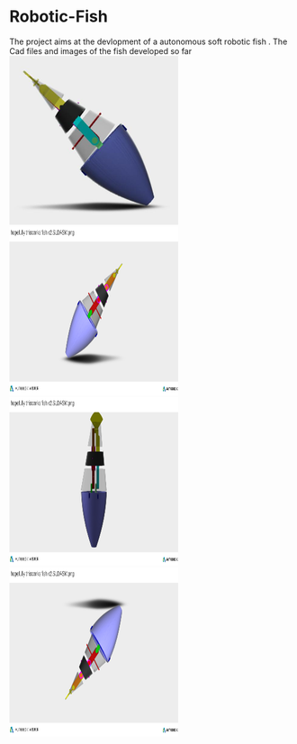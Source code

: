 # Robotic-Fish
The project aims at the devlopment of a autonomous soft robotic fish .
The Cad files and images of the fish developed so far
<img src="https://github.com/starceees/Robotic-Fish/blob/main/tail%20fin/fish1.jpg" alt="View 1" width="300" height= "300"/>
<img src="https://github.com/starceees/Robotic-Fish/blob/main/tail%20fin/fish2.jpg" alt="View 2" width="300" height= "300"/>
<img src="https://github.com/starceees/Robotic-Fish/blob/main/tail%20fin/fish3.jpg" alt="View 3" width="300" height= "300"/>
<img src="https://github.com/starceees/Robotic-Fish/blob/main/tail%20fin/fish4.jpg" alt="View 4" width="300" height= "300"/>

